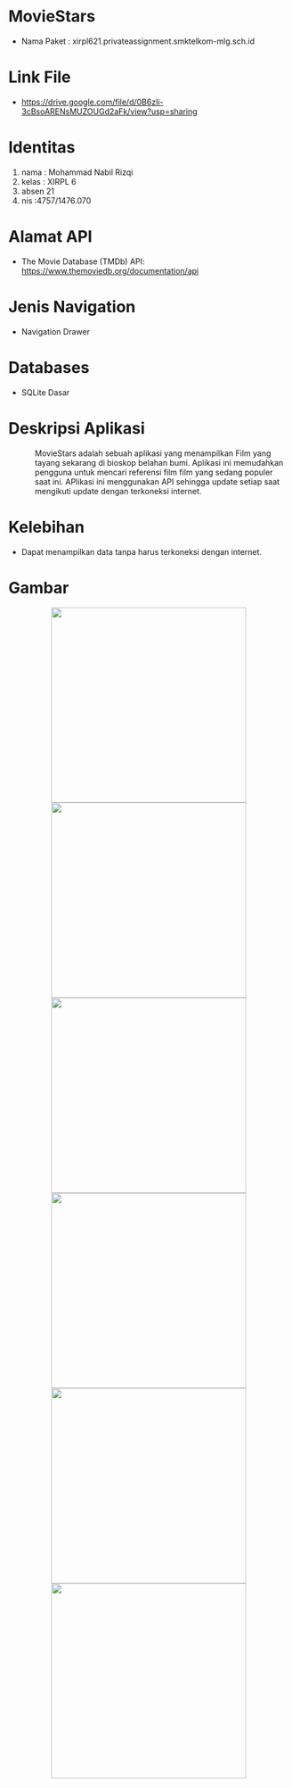 # MovieStars

* Nama Paket : xirpl621.privateassignment.smktelkom-mlg.sch.id 

<h1>Link File</h1>

* https://drive.google.com/file/d/0B6zIi-3cBsoARENsMUZOUGd2aFk/view?usp=sharing

<h1> Identitas </h1>
<ol>
<li> nama : Mohammad Nabil Rizqi </li>
<li> kelas : XIRPL 6 </li>
<li> absen 21</li>
<li> nis :4757/1476.070 </li>
</ol>


<h1>Alamat API</h1>

* The Movie Database (TMDb) API: https://www.themoviedb.org/documentation/api

<h1> Jenis Navigation </h1>

* Navigation Drawer

<h1> Databases </h1>

* SQLite Dasar

<h1>Deskripsi Aplikasi</h1>

<ol>
<ul> MovieStars adalah sebuah aplikasi yang menampilkan Film yang tayang sekarang di bioskop belahan bumi. Aplikasi ini memudahkan pengguna untuk mencari referensi film film yang sedang populer saat ini. APlikasi ini menggunakan API sehingga update setiap saat mengikuti update dengan terkoneksi internet.</ul>

</ol>

<h1> Kelebihan </h1>

* Dapat menampilkan data tanpa harus terkoneksi dengan internet.

<h1> Gambar </h1>
<p align="center">
<img src="https://github.com/nabilrizqi21/MovieStars/blob/master/Screenshot_20170516-210852.png" width="350"/> 
<img src="https://github.com/nabilrizqi21/MovieStars/blob/master/Screenshot_20170516-210856.png" width="350"/>
<img src="https://github.com/nabilrizqi21/MovieStars/blob/master/Screenshot_20170516-210901.png" width="350"/>
<img src="https://github.com/nabilrizqi21/MovieStars/blob/master/Screenshot_20170516-210909.png" width="350"/>
<img src="https://github.com/nabilrizqi21/MovieStars/blob/master/Screenshot_20170516-210915.png" width="350"/>
<img src="https://github.com/nabilrizqi21/MovieStars/blob/master/Screenshot_20170516-210922.png" width="350"/>
</p>


